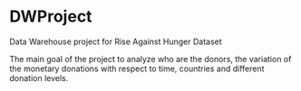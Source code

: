 # DWProject
Data Warehouse project for Rise Against Hunger Dataset

The main goal of the project to analyze who are the donors, the variation of the monetary donations with respect to time, countries and different donation levels.
